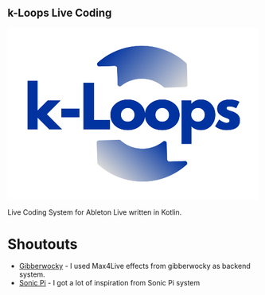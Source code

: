 ## k-Loops Live Coding

![k-loops](https://github.com/Onuchin-Artem/k-Loops/raw/master/logo/K-Loops%20logo%20full.png)

Live Coding System for  Ableton Live written in Kotlin.


# Shoutouts

 - [Gibberwocky](https://github.com/gibber-cc/gibberwocky) - I used Max4Live effects from gibberwocky as backend system.
 - [Sonic Pi](https://sonic-pi.net/) - I got a lot of inspiration from Sonic Pi system
